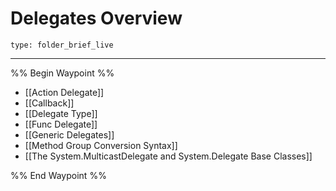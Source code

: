 # Delegates Overview
 
```ccard
type: folder_brief_live
```
 
---

%% Begin Waypoint %%
- [[Action Delegate]]
- [[Callback]]
- [[Delegate Type]]
- [[Func Delegate]]
- [[Generic Delegates]]
- [[Method Group Conversion Syntax]]
- [[The System.MulticastDelegate and System.Delegate Base Classes]]

%% End Waypoint %%